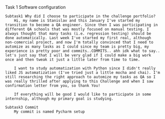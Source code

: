  Task 1 Software configuration

    Subtask1 Why did I choose to participate in the challenge portfolio?
        Hi, my name is Stanislav and this January I've started my transition to become a QA engineer. Since then I was participating in different QA schools that was mostly focused on manual testing. I always thought that many tasks (i.e. regression testing) should be done automatically. Last week I've started my first real, although non-comercial project, and now I'm totally convinced that I need to automize as many tasks as I could since my team is pretty big, my experience is pretty poor and commits..COMMITS.. ahh idk what to say.. let's just say that I will be very glad if I could make a big work once and then tweak it just a little later from time to time. 

        I want to study automatization with Python since I didn't really liked JS automatization (I've tried just a little mocha and chai). I'm still researching the right approach to automize my tasks as QA so I was really thrilled after applying to this Challenge and when I saw confirmation letter from you, so thank You!

        If everything will be good I would like to participate in some internship, although my primary goal is studying.
    
    Subtask3 Commit
        My commit is named Pycharm setup